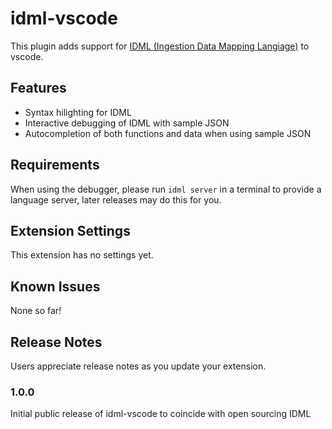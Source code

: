 # idml-vscode

This plugin adds support for [IDML (Ingestion Data Mapping Langiage)](http://idml.io/) to vscode.

## Features

* Syntax hilighting for IDML
* Interactive debugging of IDML with sample JSON
* Autocompletion of both functions and data when using sample JSON

## Requirements

When using the debugger, please run `idml server` in a terminal to provide a language server, later releases may do this for you.

## Extension Settings

This extension has no settings yet.

## Known Issues

None so far!

## Release Notes

Users appreciate release notes as you update your extension.

### 1.0.0

Initial public release of idml-vscode to coincide with open sourcing IDML

